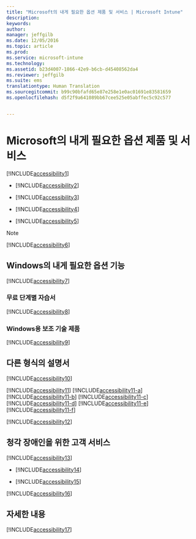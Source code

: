 ```yaml
---
title: "Microsoft의 내게 필요한 옵션 제품 및 서비스 | Microsoft Intune"
description: 
keywords: 
author: 
manager: jeffgilb
ms.date: 12/05/2016
ms.topic: article
ms.prod: 
ms.service: microsoft-intune
ms.technology: 
ms.assetid: b23d4007-1866-42e9-b6cb-d45408562da4
ms.reviewer: jeffgilb
ms.suite: ems
translationtype: Human Translation
ms.sourcegitcommit: b99c90bfafd65e87e258e1e0ac01691e83581659
ms.openlocfilehash: d5f2f9a641089bb67cee525e05abffec5c92c577


---
```


# <a name="accessibility-products-and-services-from-microsoft"></a>Microsoft의 내게 필요한 옵션 제품 및 서비스
[!INCLUDE[accessibility1](./includes/accessibility1_md.md)]

-   [!INCLUDE[accessibility2](./includes/accessibility2_md.md)]

-   [!INCLUDE[accessibility3](./includes/accessibility3_md.md)]

-   [!INCLUDE[accessibility4](./includes/accessibility4_md.md)]

-   [!INCLUDE[accessibility5](./includes/accessibility5_md.md)]

> [!NOTE]
> [!INCLUDE[accessibility6](./includes/accessibility6_md.md)]

## <a name="accessibility-features-of-windows"></a>Windows의 내게 필요한 옵션 기능
[!INCLUDE[accessibility7](./includes/accessibility7_md.md)]

### <a name="free-step-by-step-tutorials"></a>무료 단계별 자습서
[!INCLUDE[accessibility8](./includes/accessibility8_md.md)]

### <a name="assistive-technology-products-for-windows"></a>Windows용 보조 기술 제품
[!INCLUDE[accessibility9](./includes/accessibility9_md.md)]

## <a name="documentation-in-alternative-formats"></a>다른 형식의 설명서
[!INCLUDE[accessibility10](./includes/accessibility10_md.md)]

[!INCLUDE[accessibility11](./includes/accessibility11_md.md)]
[!INCLUDE[accessibility11-a](./includes/accessibility11-a_md.md)]
[!INCLUDE[accessibility11-b](./includes/accessibility11-b_md.md)]
[!INCLUDE[accessibility11-c](./includes/accessibility11-c_md.md)]
[!INCLUDE[accessibility11-d](./includes/accessibility11-d_md.md)]
[!INCLUDE[accessibility11-e](./includes/accessibility11-e_md.md)]
[!INCLUDE[accessibility11-f](./includes/accessibility11-f_md.md)]

[!INCLUDE[accessibility12](./includes/accessibility12_md.md)]

## <a name="customer-service-for-people-with-hearing-impairments"></a>청각 장애인을 위한 고객 서비스
[!INCLUDE[accessibility13](./includes/accessibility13_md.md)]

-   [!INCLUDE[accessibility14](./includes/accessibility14_md.md)]

-   [!INCLUDE[accessibility15](./includes/accessibility15_md.md)]

[!INCLUDE[accessibility16](./includes/accessibility16_md.md)]

## <a name="for-more-information"></a>자세한 내용
[!INCLUDE[accessibility17](./includes/accessibility17_md.md)]



<!--HONumber=Dec16_HO1-->


